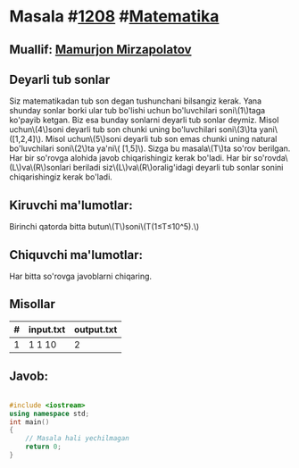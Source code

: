
<h1>Masala #<a href="https://robocontest.uz/tasks/1208">1208</a> #<a href="https://robocontest.uz/tasks?category=7">Matematika</a></h1>
<h2> Muallif: <a href="https://robocontest.uz/profile/mamurjondeveloper">Mamurjon Mirzapolatov</a></h2>
<h2>Deyarli tub sonlar</h2>
<p>Siz matematikadan tub son degan tushunchani bilsangiz kerak. Yana shunday sonlar borki ular tub bo'lishi uchun bo'luvchilari soni\(1\)taga ko'payib ketgan. Biz esa bunday sonlarni deyarli tub sonlar deymiz. Misol uchun\(4\)soni deyarli tub son chunki uning bo'luvchilari soni\(3\)ta yani\([1,2,4]\). Misol uchun\(5\)soni deyarli tub son emas chunki uning natural bo'luvchilari soni\(2\)ta ya'ni\( [1,5]\). Sizga bu masala\(T\)ta so'rov berilgan. Har bir so'rovga alohida javob chiqarishingiz kerak bo'ladi. Har bir so'rovda\(L\)va\(R\)sonlari beriladi siz\(L\)va\(R\)oralig'idagi deyarli tub sonlar sonini chiqarishingiz kerak bo'ladi.</p>
<h2>Kiruvchi ma'lumotlar:</h2>
<p>Birinchi qatorda bitta butun\(T\)soni\(T(1≤T≤10^5).\)</p>
<h2>Chiquvchi ma'lumotlar:</h2>
<p>Har bitta so'rovga javoblarni chiqaring.</p>
<h2>Misollar</h2>
<table>
    <thead>
        <tr>
            <th>#</th>
            <th>input.txt</th>
            <th>output.txt</th>
        </tr>
    </thead>
    <tbody>
            <tr>
                <td>1</td>
                <td>1
1 10</td>
                <td>2</td>
            </tr>
    </tbody>
    </table>
    
<h2>Javob:</h2>

######
```cpp
#include <iostream>
using namespace std;
int main()
{
    // Masala hali yechilmagan
    return 0;
}
```
